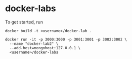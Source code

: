 # docker-labs

To get started, run
```
docker build -t <username>/docker-lab .

docker run -it -p 3000:3000 -p 3001:3001 -p 3002:3002 \
  --name "docker-lab2" \
  --add-host=mongohost:127.0.0.1 \
  <username>/docker-labs
```
